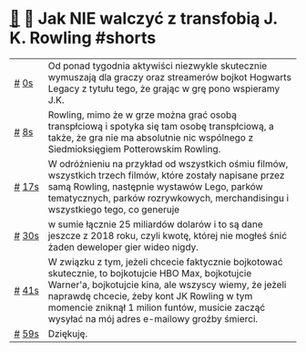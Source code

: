 # [🔗](https://www.youtube.com/watch?v=M11OogzfU_I) 🤡 Jak NIE walczyć z transfobią J. K. Rowling #shorts

<table>
    <tr id="t0">
        <td><a href="#t0">#</a>&nbsp;<a href="https://www.youtube.com/watch?v=M11OogzfU_I&t=0">0s</a></td>
        <td>Od ponad tygodnia aktywiści niezwykle skutecznie wymuszają dla graczy oraz streamerów bojkot Hogwarts Legacy z tytułu tego, że grając w grę pono wspieramy J.K.</td>
    </tr>
    <tr id="t8">
        <td><a href="#t8">#</a>&nbsp;<a href="https://www.youtube.com/watch?v=M11OogzfU_I&t=8">8s</a></td>
        <td>Rowling, mimo że w grze można grać osobą transpłciową i spotyka się tam osobę transpłciową, a także, że gra nie ma absolutnie nic wspólnego z Siedmioksięgiem Potterowskim Rowling.</td>
    </tr>
    <tr id="t17">
        <td><a href="#t17">#</a>&nbsp;<a href="https://www.youtube.com/watch?v=M11OogzfU_I&t=17">17s</a></td>
        <td>W odróżnieniu na przykład od wszystkich ośmiu filmów, wszystkich trzech filmów, które zostały napisane przez samą Rowling, następnie wystawów Lego, parków tematycznych, parków rozrywkowych, merchandisingu i wszystkiego tego, co generuje</td>
    </tr>
    <tr id="t30">
        <td><a href="#t30">#</a>&nbsp;<a href="https://www.youtube.com/watch?v=M11OogzfU_I&t=30">30s</a></td>
        <td>w sumie łącznie 25 miliardów dolarów i to są dane jeszcze z 2018 roku, czyli kwotę, której nie mogłeś śnić żaden deweloper gier wideo nigdy.</td>
    </tr>
    <tr id="t41">
        <td><a href="#t41">#</a>&nbsp;<a href="https://www.youtube.com/watch?v=M11OogzfU_I&t=41">41s</a></td>
        <td>W związku z tym, jeżeli chcecie faktycznie bojkotować skutecznie, to bojkotujcie HBO Max, bojkotujcie Warner'a, bojkotujcie kina, ale wszyscy wiemy, że jeżeli naprawdę chcecie, żeby kont JK Rowling w tym momencie zniknął 1 milion funtów, musicie zacząć wysyłać na mój adres e-mailowy groźby śmierci.</td>
    </tr>
    <tr id="t59">
        <td><a href="#t59">#</a>&nbsp;<a href="https://www.youtube.com/watch?v=M11OogzfU_I&t=59">59s</a></td>
        <td>Dziękuję.</td>
    </tr>
</table>